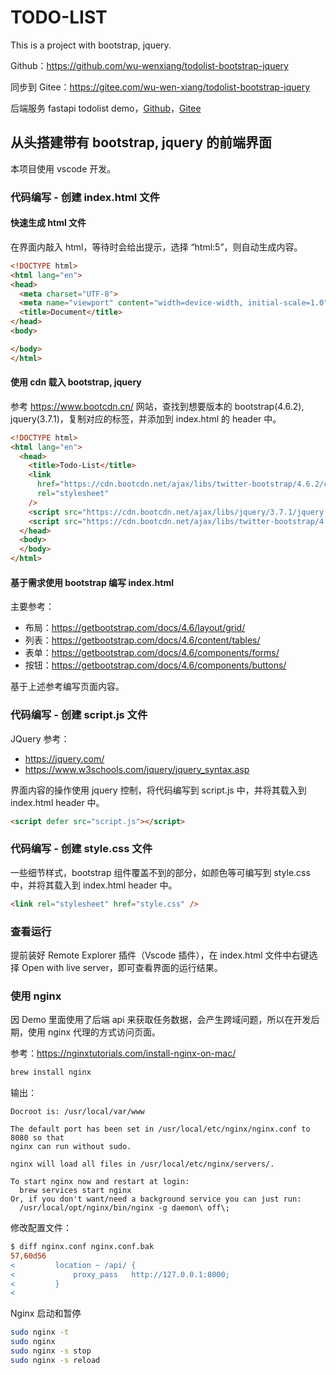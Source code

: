 # TODO-LIST

This is a project with bootstrap, jquery.

Github：<https://github.com/wu-wenxiang/todolist-bootstrap-jquery>

同步到 Gitee：<https://gitee.com/wu-wen-xiang/todolist-bootstrap-jquery>

后端服务 fastapi todolist demo，[Github](https://github.com/wu-wenxiang/fastapi-todo-list-demo)，[Gitee](https://gitee.com/wu-wen-xiang/fastapi-todo-list-demo)

## 从头搭建带有 bootstrap, jquery 的前端界面

本项目使用 vscode 开发。

### 代码编写 - 创建 index.html 文件

#### 快速生成 html 文件

在界面内敲入 html，等待时会给出提示，选择 “html:5”，则自动生成内容。

```html
<!DOCTYPE html>
<html lang="en">
<head>
  <meta charset="UTF-8">
  <meta name="viewport" content="width=device-width, initial-scale=1.0">
  <title>Document</title>
</head>
<body>

</body>
</html>
```

#### 使用 cdn 载入 bootstrap, jquery

参考 https://www.bootcdn.cn/ 网站，查找到想要版本的 bootstrap(4.6.2), jquery(3.7.1)，复制对应的标签，并添加到 index.html 的 header 中。

```html
<!DOCTYPE html>
<html lang="en">
  <head>
    <title>Todo-List</title>
    <link
      href="https://cdn.bootcdn.net/ajax/libs/twitter-bootstrap/4.6.2/css/bootstrap.css"
      rel="stylesheet"
    />
    <script src="https://cdn.bootcdn.net/ajax/libs/jquery/3.7.1/jquery.min.js"></script>
    <script src="https://cdn.bootcdn.net/ajax/libs/twitter-bootstrap/4.6.2/js/bootstrap.bundle.min.js"></script>
  </head>
  <body>
  </body>
</html>
```

#### 基于需求使用 bootstrap 编写 index.html

主要参考：

+ 布局：<https://getbootstrap.com/docs/4.6/layout/grid/>
+ 列表：<https://getbootstrap.com/docs/4.6/content/tables/>
+ 表单：<https://getbootstrap.com/docs/4.6/components/forms/>
+ 按钮：<https://getbootstrap.com/docs/4.6/components/buttons/>

基于上述参考编写页面内容。

### 代码编写 - 创建 script.js 文件

JQuery 参考：

- <https://jquery.com/>
- <https://www.w3schools.com/jquery/jquery_syntax.asp>

界面内容的操作使用 jquery 控制，将代码编写到 script.js 中，并将其载入到 index.html header 中。

```html
<script defer src="script.js"></script>
```

### 代码编写 - 创建 style.css 文件

一些细节样式，bootstrap 组件覆盖不到的部分，如颜色等可编写到 style.css 中，并将其载入到 index.html header 中。

```html
<link rel="stylesheet" href="style.css" />
```

### 查看运行

提前装好 Remote Explorer 插件（Vscode 插件），在 index.html 文件中右键选择 Open with live server，即可查看界面的运行结果。

### 使用 nginx

因 Demo 里面使用了后端 api 来获取任务数据，会产生跨域问题，所以在开发后期，使用 nginx 代理的方式访问页面。

参考：<https://nginxtutorials.com/install-nginx-on-mac/>

```bash
brew install nginx
```

输出：

```
Docroot is: /usr/local/var/www

The default port has been set in /usr/local/etc/nginx/nginx.conf to 8080 so that
nginx can run without sudo.

nginx will load all files in /usr/local/etc/nginx/servers/.

To start nginx now and restart at login:
  brew services start nginx
Or, if you don't want/need a background service you can just run:
  /usr/local/opt/nginx/bin/nginx -g daemon\ off\;
```

修改配置文件：

```diff
$ diff nginx.conf nginx.conf.bak
57,60d56
<         location ~ /api/ {
<             proxy_pass   http://127.0.0.1:8000;
<         }
<
```

Nginx 启动和暂停

```bash
sudo nginx -t
sudo nginx
sudo nginx -s stop
sudo nginx -s reload
```
